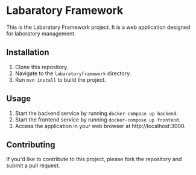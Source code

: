 # Labaratory Framework

This is the Labaratory Framework project. It is a web application designed for laboratory management.

## Installation

1. Clone this repository.
2. Navigate to the `labaratoryframework` directory.
3. Run `mvn install` to build the project.

## Usage

1. Start the backend service by running `docker-compose up backend`.
2. Start the frontend service by running `docker-compose up frontend`.
3. Access the application in your web browser at http://localhost:3000.

## Contributing

If you'd like to contribute to this project, please fork the repository and submit a pull request.

